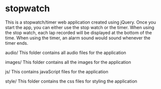 # stopwatch
This is a stopwatch/timer web application created using jQuery. Once you start the app, you can either use the stop watch or the timer. When using the stop watch, each lap recorded will be displayed at the bottom of the time. When using the timer, an alarm sound would sound whenever the timer ends.

audio/ This folder contains all audio files for the application

images/ This folder contains all the images for the application

js/ This contains javaScript files for the application 

style/ This folder contains the css files for styling the application 
